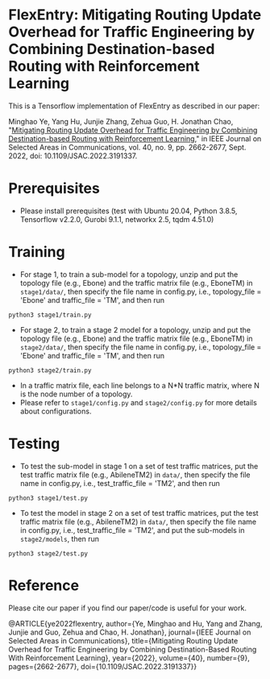 # FlexEntry: Mitigating Routing Update Overhead for Traffic Engineering by Combining Destination-based Routing with Reinforcement Learning

This is a Tensorflow implementation of FlexEntry as described in our paper:

Minghao Ye, Yang Hu, Junjie Zhang, Zehua Guo, H. Jonathan Chao, "[Mitigating Routing Update Overhead for Traffic Engineering by Combining Destination-based Routing with Reinforcement Learning](https://doi.org/10.1109/JSAC.2022.3191337)," in IEEE Journal on Selected Areas in Communications, vol. 40, no. 9, pp. 2662-2677, Sept. 2022, doi: 10.1109/JSAC.2022.3191337.

# Prerequisites

- Please install prerequisites (test with Ubuntu 20.04, Python 3.8.5, Tensorflow v2.2.0, Gurobi 9.1.1, networkx 2.5, tqdm 4.51.0)

# Training

- For stage 1, to train a sub-model for a topology, unzip and put the topology file (e.g., Ebone) and the traffic matrix file (e.g., EboneTM) in `stage1/data/`, then specify the file name in config.py, i.e., topology_file = 'Ebone' and traffic_file = 'TM', and then run 
```
python3 stage1/train.py
``` 
- For stage 2, to train a stage 2 model for a topology, unzip and put the topology file (e.g., Ebone) and the traffic matrix file (e.g., EboneTM) in `stage2/data/`, then specify the file name in config.py, i.e., topology_file = 'Ebone' and traffic_file = 'TM', and then run 
```
python3 stage2/train.py
``` 
- In a traffic matrix file, each line belongs to a N*N traffic matrix, where N is the node number of a topology.
- Please refer to `stage1/config.py` and `stage2/config.py` for more details about configurations. 

# Testing

- To test the sub-model in stage 1 on a set of test traffic matrices, put the test traffic matrix file (e.g., AbileneTM2) in `data/`, then specify the file name in config.py, i.e., test_traffic_file = 'TM2', and then run 
```
python3 stage1/test.py
```

- To test the model in stage 2 on a set of test traffic matrices, put the test traffic matrix file (e.g., AbileneTM2) in `data/`, then specify the file name in config.py, i.e., test_traffic_file = 'TM2', and put the sub-models in `stage2/models`, then run 
```
python3 stage2/test.py
```

# Reference

Please cite our paper if you find our paper/code is useful for your work.

@ARTICLE{ye2022flexentry,
  author={Ye, Minghao and Hu, Yang and Zhang, Junjie and Guo, Zehua and Chao, H. Jonathan},
  journal={IEEE Journal on Selected Areas in Communications}, 
  title={Mitigating Routing Update Overhead for Traffic Engineering by Combining Destination-Based Routing With Reinforcement Learning}, 
  year={2022},
  volume={40},
  number={9},
  pages={2662-2677},
  doi={10.1109/JSAC.2022.3191337}}

